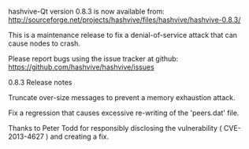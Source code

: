 hashvive-Qt version 0.8.3 is now available from:
http://sourceforge.net/projects/hashvive/files/hashvive/hashvive-0.8.3/

This is a maintenance release to fix a denial-of-service attack that
can cause nodes to crash.

Please report bugs using the issue tracker at github:
https://github.com/hashvive/hashvive/issues

0.8.3 Release notes

Truncate over-size messages to prevent a memory exhaustion attack.

Fix a regression that causes excessive re-writing of the 'peers.dat' file.

Thanks to Peter Todd for responsibly disclosing the vulnerability
( CVE-2013-4627 ) and creating a fix.
